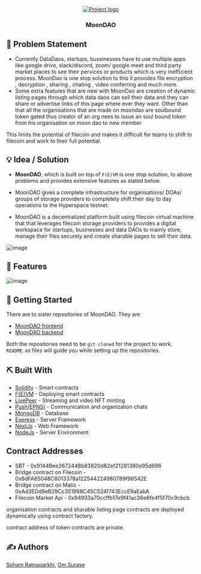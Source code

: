 <p align="center">
  <a href="" rel="noopener">
 <img src="https://user-images.githubusercontent.com/92905626/219963934-5bccf2b3-6e5f-4098-a6b0-e99243749902.png" alt="Project logo"></a>
</p>
<h3 align="center">MoonDAO</h3>


## 🧐 Problem Statement <a name="#problem-statement"> </a>

* Currently DataDaos, startups, bussinesses have to use multiple apps like google drive, slack/discord, zoom/ google meet and third party market places to see their pervices or products which is very inefficient process. MoonDao is one stop solution to this it provides file encryption , decryption , sharing , chating , video conferring and much more.
* Some extra features that are new with MoonDao are creation of dynamic listing pages through which data daos can sell their data and they can share or advertise links of this page where ever they want. Other than that all the organisations that are made on moondao are soulbound token gated thus creator of an org nees to issue an soul bound token from his organisation on moon dao to new member 

This limits the potential of filecoin and makes it difficult for teams to shift to filecoin and work to their full potential.

## 💡 Idea / Solution <a name="#idea"> </a>

- **MoonDAO**, which is built on top of `F(E)VM` is one stop solution, to above problems and provides extensive features as stated below.

- MoonDAO gives a complete infrastructure for organisations/ DOAs/ groups of storage providers to completely shift their day to day operations to the Hyperspace testnet.

- MoonDAO is a decentralized platform built using filecoin virtual machine that that leverages filecoin storage providers to provides a 
digital workspace for startups, businesses and data DAOs to mainly  store, manage their files securely and create sharable pages to sell their data. 

![image](https://user-images.githubusercontent.com/92905626/219964272-4ea24297-e026-40fa-9bab-a35e4077bca0.png)

## 🚀 Features <a name="#future-scope"> </a>

![image](https://user-images.githubusercontent.com/92905626/219964166-8104126b-15b4-4299-ad20-3b38fc7fa049.png)

## 🏁 Getting Started <a name="#getting-started"> </a>

There are to sister repositories of MoonDAO. They are
- [MoonDAO frontend](https://github.com/omsurase/MoonDao-frontend)
- [MoonDAO backend](https://github.com/omsurase/MoonDao-Backend)

Both the repositories need to be `git cloned` for the project to work. `README.md` files will guide you while setting up the repositories.

## ⛏️ Built With <a name = "tech-stack"></a>

- [Solidity](https://soliditylang.org/) - Smart contracts
- [F(E)VM](https://fvm.filecoin.io/) - Deploying smart contracts
- [LivePeer](https://livepeer.org/) - Streaming and video NFT minting
- [Push(EPNS)](https://push.org/) - Communication and organization chats
- [MongoDB](https://www.mongodb.com/) - Database
- [Express](https://expressjs.com/) - Server Framework
- [NextJs](https://nextjs.org/) - Web Framework
- [NodeJs](https://nodejs.org/en/) - Server Environment

## Contract Addresses
- SBT - 0x9144Bee2672448b83820d82ef21281380e95d696
- Bridge contract on Filecoin - 0x6dFA65048C6013378a122544224980789f96542E
- Bridge contract on Matic - 0xAd3EDd9eB29Cc351988C45C524f743EccE9aEabA
- Filecoin Market Api - 0x94933a70ccffb17e9f41ac36e6fe4f5f70c9cbcb

organisation contracts and sharable listing page contracts are deployed dynamically using contract factory.

contract address of token contracts are private.

## ✍️ Authors <a name = "authors"></a>

[Soham Ratnaparkhi](https://github.com/SohamRatnaparkhi), [Om Surase](https://github.com/omsurase)
